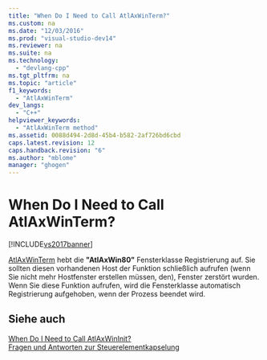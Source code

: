 ```yaml
---
title: "When Do I Need to Call AtlAxWinTerm?"
ms.custom: na
ms.date: "12/03/2016"
ms.prod: "visual-studio-dev14"
ms.reviewer: na
ms.suite: na
ms.technology: 
  - "devlang-cpp"
ms.tgt_pltfrm: na
ms.topic: "article"
f1_keywords: 
  - "AtlAxWinTerm"
dev_langs: 
  - "C++"
helpviewer_keywords: 
  - "AtlAxWinTerm method"
ms.assetid: 0088d494-2d8d-45b4-b582-2af726bd6cbd
caps.latest.revision: 12
caps.handback.revision: "6"
ms.author: "mblome"
manager: "ghogen"
---
```

# When Do I Need to Call AtlAxWinTerm?
[!INCLUDE[vs2017banner](../assembler/inline/includes/vs2017banner.md)]

[AtlAxWinTerm](../Topic/AtlAxWinTerm.md) hebt die **"AtlAxWin80"** Fensterklasse Registrierung auf.  Sie sollten diesen vorhandenen Host der Funktion schließlich aufrufen \(wenn Sie nicht mehr Hostfenster erstellen müssen, den\), Fenster zerstört wurden.  Wenn Sie diese Funktion aufrufen, wird die Fensterklasse automatisch Registrierung aufgehoben, wenn der Prozess beendet wird.  
  
## Siehe auch  
 [When Do I Need to Call AtlAxWinInit?](../atl/when-do-i-need-to-call-atlaxwininit-q.md)   
 [Fragen und Antworten zur Steuerelementkapselung](../atl/atl-control-containment-faq.md)